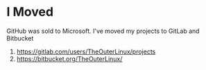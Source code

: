 # I Moved
GitHub was sold to Microsoft. I've moved my projects to GitLab and Bitbucket

1. https://gitlab.com/users/TheOuterLinux/projects
2. https://bitbucket.org/TheOuterLinux/
